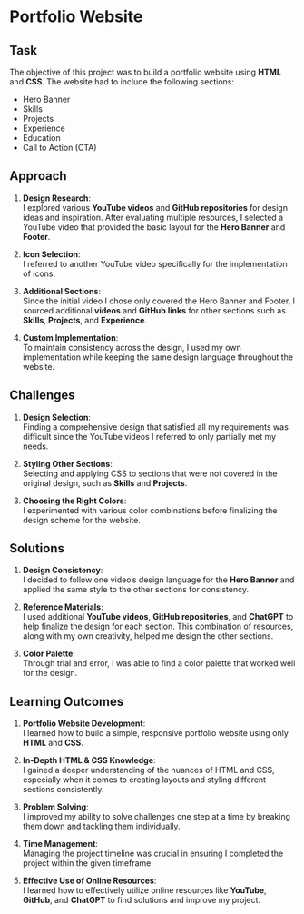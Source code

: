 # Portfolio Website

## Task
The objective of this project was to build a portfolio website using **HTML** and **CSS**. The website had to include the following sections:
- Hero Banner
- Skills
- Projects
- Experience 
- Education 
- Call to Action (CTA)

## Approach
1. **Design Research**:  
   I explored various **YouTube videos** and **GitHub repositories** for design ideas and inspiration. After evaluating multiple resources, I selected a YouTube video that provided the basic layout for the **Hero Banner** and **Footer**.
   
2. **Icon Selection**:  
   I referred to another YouTube video specifically for the implementation of icons.

3. **Additional Sections**:  
   Since the initial video I chose only covered the Hero Banner and Footer, I sourced additional **videos** and **GitHub links** for other sections such as **Skills**, **Projects**, and **Experience**.
   
4. **Custom Implementation**:  
   To maintain consistency across the design, I used my own implementation while keeping the same design language throughout the website.

## Challenges
1. **Design Selection**:  
   Finding a comprehensive design that satisfied all my requirements was difficult since the YouTube videos I referred to only partially met my needs.
   
2. **Styling Other Sections**:  
   Selecting and applying CSS to sections that were not covered in the original design, such as **Skills** and **Projects**.

3. **Choosing the Right Colors**:  
   I experimented with various color combinations before finalizing the design scheme for the website.

## Solutions
1. **Design Consistency**:  
   I decided to follow one video’s design language for the **Hero Banner** and applied the same style to the other sections for consistency.

2. **Reference Materials**:  
   I used additional **YouTube videos**, **GitHub repositories**, and **ChatGPT** to help finalize the design for each section. This combination of resources, along with my own creativity, helped me design the other sections.
   
3. **Color Palette**:  
   Through trial and error, I was able to find a color palette that worked well for the design.

## Learning Outcomes
1. **Portfolio Website Development**:  
   I learned how to build a simple, responsive portfolio website using only **HTML** and **CSS**.

2. **In-Depth HTML & CSS Knowledge**:  
   I gained a deeper understanding of the nuances of HTML and CSS, especially when it comes to creating layouts and styling different sections consistently.

3. **Problem Solving**:  
   I improved my ability to solve challenges one step at a time by breaking them down and tackling them individually.

4. **Time Management**:  
   Managing the project timeline was crucial in ensuring I completed the project within the given timeframe.

5. **Effective Use of Online Resources**:  
   I learned how to effectively utilize online resources like **YouTube**, **GitHub**, and **ChatGPT** to find solutions and improve my project.
